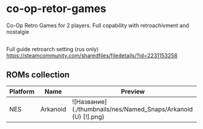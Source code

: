 # co-op-retor-games
Co-Op Retro Games for 2 players. Full copability with retroachivment and nostalgie


##
Full guide retroarch setting (rus only) https://steamcommunity.com/sharedfiles/filedetails/?id=2231153258

## ROMs collection

| Platform     | Name | Preview                                                        |
|--------------|-----|----------------------------------------------------------------|
| NES          | Arkanoid | ![Название](./thumbnails/nes/Named_Snaps/Arkanoid (U) [!].png) |
